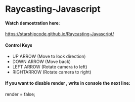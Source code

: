 # Raycasting-Javascript
#### Watch demostration here: 
https://starshipcode.github.io/Raycasting-Javascript/
#### Control Keys
- UP ARROW (Move to look direction)
- DOWN ARROW (Move back)
- LEFT ARROW (Rotate camera to left)
- RIGHTARROW (Rotate camera to right)

#### If you want to disable render , write in console the next line:

render = false;
